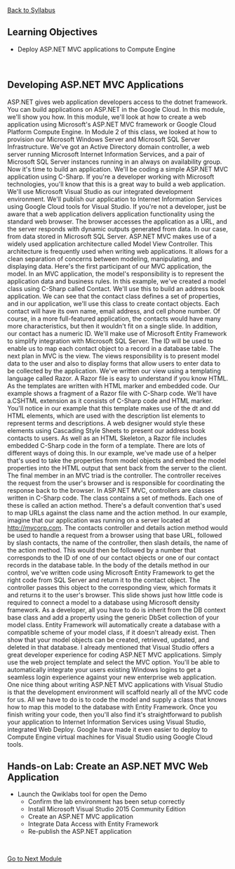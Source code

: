[Back to Syllabus](/README.md#course-syllabus)

## Learning Objectives
- Deploy ASP.NET MVC applications to Compute Engine
<br>

## Developing ASP.NET MVC Applications
ASP.NET gives web application developers access to
the dotnet framework. You can build applications on ASP.NET in the Google Cloud. In this module,
we'll show you how. In this module,
we'll look at how to create a web application using Microsoft's ASP.NET
MVC framework or Google Cloud Platform
Compute Engine. In Module 2 of this class, we looked at how to provision our Microsoft Windows Server and Microsoft SQL
Server Infrastructure. We've got an Active
Directory domain controller, a web server running Microsoft Internet
Information Services, and a pair of
Microsoft SQL Server instances running in an
always on availability group. Now it's time to
build an application. We'll be coding a simple ASP.NET MVC application
using C-Sharp. If you're a developer working with Microsoft
technologies, you'll know that
this is a great way to build a web application. We'll use Microsoft
Visual Studio as our integrated
development environment. We'll publish our application to Internet Information
Services using Google Cloud tools
for Visual Studio. If you're not a developer, just be aware that a web
application delivers application functionality using
the standard web browser. The browser accesses the
application as a URL, and the server responds with dynamic outputs
generated from data. In our case, from data stored
in Microsoft SQL Server. ASP.NET MVC makes use of a widely used
application architecture called Model View Controller. This architecture is frequently used when writing
web applications. It allows for a clean separation of concerns between modeling, manipulating, and
displaying data. Here's the first participant of our MVC application, the model. In an MVC application, the model's responsibility is to represent the application
data and business rules. In this example, we've created a model class using
C-Sharp called Contact. We'll use this to build an
address book application. We can see that
the contact class defines a set of properties, and in our application, we'll use this class to
create contact objects. Each contact will
have its own name, email address, and
cell phone number. Of course, in a more
full-featured application, the contacts would have
many more characteristics, but then it wouldn't
fit on a single slide. In addition, our contact
has a numeric ID. We'll make use of
Microsoft Entity Framework to simplify integration
with Microsoft SQL Server. The ID will be used
to enable us to map each contact object to a
record in a database table. The next plan in
MVC is the view. The views responsibility is to present model data
to the user and also to display forms that allow users to enter data to be
collected by the application. We've written our view using a templating language
called Razor. A Razor file is easy to
understand if you know HTML. As the templates
are written with HTML marker and embedded code. Our example shows a fragment of a Razor file
with C-Sharp code. We'll have a.CSHTML extension as it consists of C-Sharp
code and HTML marker. You'll notice in our
example that this template makes use of the dt
and dd HTML elements, which are used with the
description list elements to represent terms
and descriptions. A web designer would style
these elements using Cascading Style Sheets to present our address
book contacts to users. As well as an HTML Skeleton, a Razor file includes embedded C-Sharp code in
the form of a template. There are lots of different
ways of doing this. In our example, we've made use of a helper that's used to take the properties
from model objects and embed the model properties into the HTML output that sent back from the
server to the client. The final member in an MVC
triad is the controller. The controller receives
the request from the user's browser and is responsible for coordinating the response back
to the browser. In ASP.NET MVC, controllers are classes
written in C-Sharp code. The class contains
a set of methods. Each one of these is
called an action method. There's a default convention
that's used to map URLs against the class name
and the action method. In our example, imagine that our application
was running on a server located at
http://mycorp.com. The contacts controller and details action method
would be used to handle a request from a browser
using that base URL, followed by slash contacts, the name of the controller, then slash details, the
name of the action method. This would then be
followed by a number that corresponds to the ID of one of our contact objects or one of our contact records
in the database table. In the body of the details
method in our control, we've written code using Microsoft Entity
Framework to get the right code from SQL Server and return it to
the contact object. The controller
passes this object to the corresponding view, which formats it and returns
it to the user's browser. This slide shows just how
little code is required to connect a model to a database using Microsoft
density framework. As a developer, all you
have to do is inherit from the DB context base
class and add a property using the generic DbSet
collection of your model class. Entity Framework will
automatically create a database with a compatible
scheme of your model class, if it doesn't already exist. Then show that your model
objects can be created, retrieved, updated, and
deleted in that database. I already mentioned that
Visual Studio offers a great developer experience for coding ASP.NET MVC applications. Simply use the web
project template and select the MVC option. You'll be able to automatically
integrate your users existing Windows logins to get a seamless login experience against your new enterprise
web application. One nice thing about
writing ASP.NET MVC applications
with Visual Studio is that the development
environment will scaffold nearly all of
the MVC code for us. All we have to do is to
code the model and supply a class that knows how to map this model to the database
with Entity Framework. Once you finish
writing your code, then you'll also find it's straightforward to publish
your application to Internet Information
Services using Visual Studio,
integrated Web Deploy. Google have made it even easier to deploy
to Compute Engine virtual machines
for Visual Studio using Google Cloud tools.
<br>

## Hands-on Lab: Create an ASP.NET MVC Web Application
- Launch the Qwiklabs tool for open the Demo
    - Confirm the lab environment has been setup correctly
    - Install Microsoft Visual Studio 2015 Community Edition
    - Create an ASP.NET MVC application
    - Integrate Data Access with Entity Framework
    - Re-publish the ASP.NET application
<br>

[Go to Next Module](./4_Configuring_Resilient_Workloads.md)
